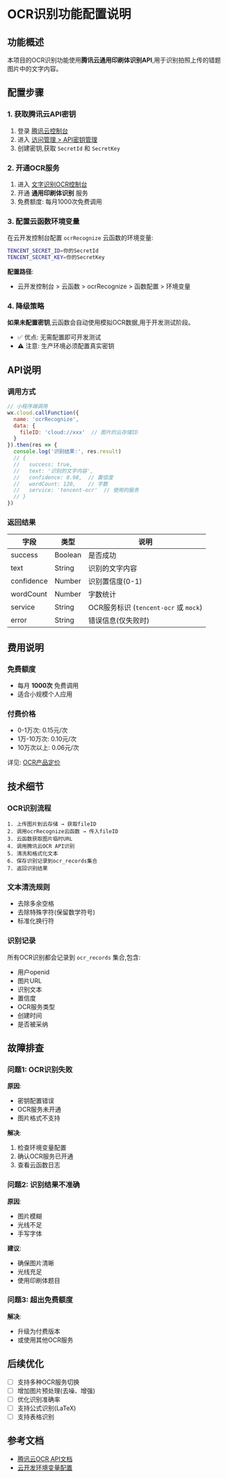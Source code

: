 # OCR识别功能配置说明

## 功能概述

本项目的OCR识别功能使用**腾讯云通用印刷体识别API**,用于识别拍照上传的错题图片中的文字内容。

## 配置步骤

### 1. 获取腾讯云API密钥

1. 登录 [腾讯云控制台](https://console.cloud.tencent.com/)
2. 进入 [访问管理 > API密钥管理](https://console.cloud.tencent.com/cam/capi)
3. 创建密钥,获取 `SecretId` 和 `SecretKey`

### 2. 开通OCR服务

1. 进入 [文字识别OCR控制台](https://console.cloud.tencent.com/ocr)
2. 开通 **通用印刷体识别** 服务
3. 免费额度: 每月1000次免费调用

### 3. 配置云函数环境变量

在云开发控制台配置 `ocrRecognize` 云函数的环境变量:

```bash
TENCENT_SECRET_ID=你的SecretId
TENCENT_SECRET_KEY=你的SecretKey
```

**配置路径**:
- 云开发控制台 > 云函数 > ocrRecognize > 函数配置 > 环境变量

### 4. 降级策略

**如果未配置密钥**,云函数会自动使用模拟OCR数据,用于开发测试阶段。

- ✅ 优点: 无需配置即可开发测试
- ⚠️ 注意: 生产环境必须配置真实密钥

## API说明

### 调用方式

```javascript
// 小程序端调用
wx.cloud.callFunction({
  name: 'ocrRecognize',
  data: {
    fileID: 'cloud://xxx'  // 图片的云存储ID
  }
}).then(res => {
  console.log('识别结果:', res.result)
  // {
  //   success: true,
  //   text: '识别的文字内容',
  //   confidence: 0.98,  // 置信度
  //   wordCount: 120,    // 字数
  //   service: 'tencent-ocr'  // 使用的服务
  // }
})
```

### 返回结果

| 字段 | 类型 | 说明 |
|------|------|------|
| success | Boolean | 是否成功 |
| text | String | 识别的文字内容 |
| confidence | Number | 识别置信度(0-1) |
| wordCount | Number | 字数统计 |
| service | String | OCR服务标识 (`tencent-ocr` 或 `mock`) |
| error | String | 错误信息(仅失败时) |

## 费用说明

### 免费额度
- 每月 **1000次** 免费调用
- 适合小规模个人应用

### 付费价格
- 0-1万次: 0.15元/次
- 1万-10万次: 0.10元/次
- 10万次以上: 0.06元/次

详见: [OCR产品定价](https://cloud.tencent.com/document/product/866/17619)

## 技术细节

### OCR识别流程

```
1. 上传图片到云存储 → 获取fileID
2. 调用ocrRecognize云函数 → 传入fileID
3. 云函数获取图片临时URL
4. 调用腾讯云OCR API识别
5. 清洗和格式化文本
6. 保存识别记录到ocr_records集合
7. 返回识别结果
```

### 文本清洗规则

- 去除多余空格
- 去除特殊字符(保留数学符号)
- 标准化换行符

### 识别记录

所有OCR识别都会记录到 `ocr_records` 集合,包含:
- 用户openid
- 图片URL
- 识别文本
- 置信度
- OCR服务类型
- 创建时间
- 是否被采纳

## 故障排查

### 问题1: OCR识别失败
**原因**:
- 密钥配置错误
- OCR服务未开通
- 图片格式不支持

**解决**:
1. 检查环境变量配置
2. 确认OCR服务已开通
3. 查看云函数日志

### 问题2: 识别结果不准确
**原因**:
- 图片模糊
- 光线不足
- 手写字体

**建议**:
- 确保图片清晰
- 光线充足
- 使用印刷体题目

### 问题3: 超出免费额度
**解决**:
- 升级为付费版本
- 或使用其他OCR服务

## 后续优化

- [ ] 支持多种OCR服务切换
- [ ] 增加图片预处理(去噪、增强)
- [ ] 优化识别准确率
- [ ] 支持公式识别(LaTeX)
- [ ] 支持表格识别

## 参考文档

- [腾讯云OCR API文档](https://cloud.tencent.com/document/product/866/33526)
- [云开发环境变量配置](https://developers.weixin.qq.com/miniprogram/dev/wxcloud/guide/functions/config.html)
